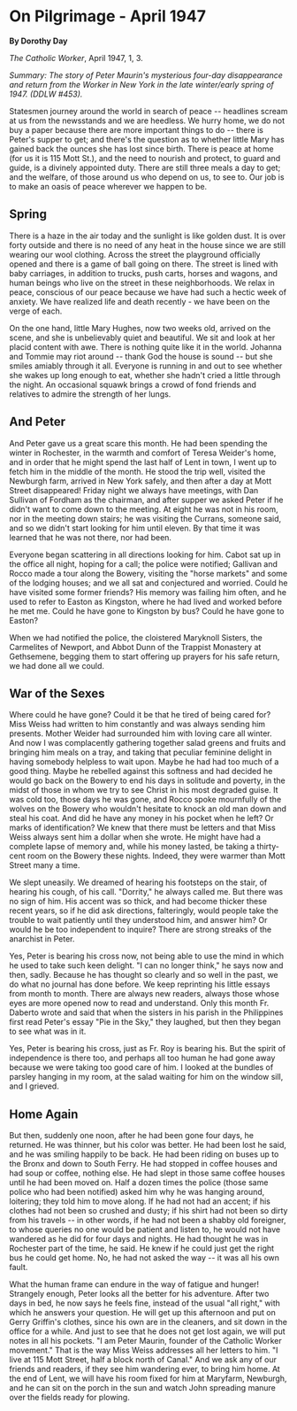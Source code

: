 On Pilgrimage - April 1947
==========================

**By Dorothy Day**

*The Catholic Worker*, April 1947, 1, 3.

*Summary: The story of Peter Maurin's mysterious four-day disappearance
and return from the Worker in New York in the late winter/early spring
of 1947. (DDLW \#453).*

Statesmen journey around the world in search of peace -- headlines
scream at us from the newsstands and we are heedless. We hurry home, we
do not buy a paper because there are more important things to do --
there is Peter's supper to get; and there's the question as to whether
little Mary has gained back the ounces she has lost since birth. There
is peace at home (for us it is 115 Mott St.), and the need to nourish
and protect, to guard and guide, is a divinely appointed duty. There are
still three meals a day to get; and the welfare, of those around us who
depend on us, to see to. Our job is to make an oasis of peace wherever
we happen to be.

Spring
------

There is a haze in the air today and the sunlight is like golden dust.
It is over forty outside and there is no need of any heat in the house
since we are still wearing our wool clothing. Across the street the
playground officially opened and there is a game of ball going on there.
The street is lined with baby carriages, in addition to trucks, push
carts, horses and wagons, and human beings who live on the street in
these neighborhoods. We relax in peace, conscious of our peace because
we have had such a hectic week of anxiety. We have realized life and
death recently - we have been on the verge of each.

On the one hand, little Mary Hughes, now two weeks old, arrived on the
scene, and she is unbelievably quiet and beautiful. We sit and look at
her placid content with awe. There is nothing quite like it in the
world. Johanna and Tommie may riot around -- thank God the house is
sound -- but she smiles amiably through it all. Everyone is running in
and out to see whether she wakes up long enough to eat, whether she
hadn't cried a little through the night. An occasional squawk brings a
crowd of fond friends and relatives to admire the strength of her lungs.

And Peter
---------

And Peter gave us a great scare this month. He had been spending the
winter in Rochester, in the warmth and comfort of Teresa Weider's home,
and in order that he might spend the last half of Lent in town, I went
up to fetch him in the middle of the month. He stood the trip well,
visited the Newburgh farm, arrived in New York safely, and then after a
day at Mott Street disappeared! Friday night we always have meetings,
with Dan Sullivan of Fordham as the chairman, and after supper we asked
Peter if he didn't want to come down to the meeting. At eight he was not
in his room, nor in the meeting down stairs; he was visiting the
Currans, someone said, and so we didn't start looking for him until
eleven. By that time it was learned that he was not there, nor had been.

Everyone began scattering in all directions looking for him. Cabot sat
up in the office all night, hoping for a call; the police were notified;
Gallivan and Rocco made a tour along the Bowery, visiting the "horse
markets" and some of the lodging houses; and we all sat and conjectured
and worried. Could he have visited some former friends? His memory was
failing him often, and he used to refer to Easton as Kingston, where he
had lived and worked before he met me. Could he have gone to Kingston by
bus? Could he have gone to Easton?

When we had notified the police, the cloistered Maryknoll Sisters, the
Carmelites of Newport, and Abbot Dunn of the Trappist Monastery at
Gethsemene, begging them to start offering up prayers for his safe
return, we had done all we could.

War of the Sexes
----------------

Where could he have gone? Could it be that he tired of being cared for?
Miss Weiss had written to him constantly and was always sending him
presents. Mother Weider had surrounded him with loving care all winter.
And now I was complacently gathering together salad greens and fruits
and bringing him meals on a tray, and taking that peculiar feminine
delight in having somebody helpless to wait upon. Maybe he had had too
much of a good thing. Maybe he rebelled against this softness and had
decided he would go back on the Bowery to end his days in solitude and
poverty, in the midst of those in whom we try to see Christ in his most
degraded guise. It was cold too, those days he was gone, and Rocco spoke
mournfully of the wolves on the Bowery who wouldn't hesitate to knock an
old man down and steal his coat. And did he have any money in his pocket
when he left? Or marks of identification? We knew that there must be
letters and that Miss Weiss always sent him a dollar when she wrote. He
might have had a complete lapse of memory and, while his money lasted,
be taking a thirty-cent room on the Bowery these nights. Indeed, they
were warmer than Mott Street many a time.

We slept uneasily. We dreamed of hearing his footsteps on the stair, of
hearing his cough, of his call. "Dorrity," he always called me. But
there was no sign of him. His accent was so thick, and had become
thicker these recent years, so if he did ask directions, falteringly,
would people take the trouble to wait patiently until they understood
him, and answer him? Or would he be too independent to inquire? There
are strong streaks of the anarchist in Peter.

Yes, Peter is bearing his cross now, not being able to use the mind in
which he used to take such keen delight. "I can no longer think," he
says now and then, sadly. Because he has thought so clearly and so well
in the past, we do what no journal has done before. We keep reprinting
his little essays from month to month. There are always new readers,
always those whose eyes are more opened now to read and understand. Only
this month Fr. Daberto wrote and said that when the sisters in his
parish in the Philippines first read Peter's essay "Pie in the Sky,"
they laughed, but then they began to see what was in it.

Yes, Peter is bearing his cross, just as Fr. Roy is bearing his. But the
spirit of independence is there too, and perhaps all too human he had
gone away because we were taking too good care of him. I looked at the
bundles of parsley hanging in my room, at the salad waiting for him on
the window sill, and I grieved.

Home Again
----------

But then, suddenly one noon, after he had been gone four days, he
returned. He was thinner, but his color was better. He had been lost he
said, and he was smiling happily to be back. He had been riding on buses
up to the Bronx and down to South Ferry. He had stopped in coffee houses
and had soup or coffee, nothing else. He had slept in those same coffee
houses until he had been moved on. Half a dozen times the police (those
same police who had been notified) asked him why he was hanging around,
loitering; they told him to move along. If he had not had an accent; if
his clothes had not been so crushed and dusty; if his shirt had not been
so dirty from his travels -- in other words, if he had not been a shabby
old foreigner, to whose queries no one would be patient and listen to,
he would not have wandered as he did for four days and nights. He had
thought he was in Rochester part of the time, he said. He knew if he
could just get the right bus he could get home. No, he had not asked the
way -- it was all his own fault.

What the human frame can endure in the way of fatigue and hunger!
Strangely enough, Peter looks all the better for his adventure. After
two days in bed, he now says he feels fine, instead of the usual "all
right," with which he answers your question. He will get up this
afternoon and put on Gerry Griffin's clothes, since his own are in the
cleaners, and sit down in the office for a while. And just to see that
he does not get lost again, we will put notes in all his pockets. "I am
Peter Maurin, founder of the Catholic Worker movement." That is the way
Miss Weiss addresses all her letters to him. "I live at 115 Mott Street,
half a block north of Canal." And we ask any of our friends and readers,
if they see him wandering ever, to bring him home. At the end of Lent,
we will have his room fixed for him at Maryfarm, Newburgh, and he can
sit on the porch in the sun and watch John spreading manure over the
fields ready for plowing.
